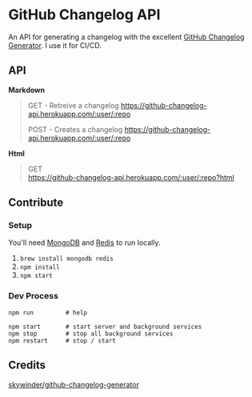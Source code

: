 GitHub Changelog API
====================

An API for generating a changelog with the excellent [GitHub Changelog Generator](https://github.com/skywinder/github-changelog-generator).
I use it for CI/CD.

## API

**Markdown**
>GET - Retreive a changelog
>https://github-changelog-api.herokuapp.com/:user/:repo
>
>POST - Creates a changelog
>https://github-changelog-api.herokuapp.com/:user/:repo


**Html**
>GET  
>https://github-changelog-api.herokuapp.com/:user/:repo?html

## Contribute

### Setup

You'll need [MongoDB](https://docs.mongodb.org/manual/installation/) and [Redis](http://redis.io/) to run locally. 

1. `brew install mongodb redis`
1. `npm install`
1. `npm start`

### Dev Process

```
npm run         # help

npm start       # start server and background services
npm stop        # stop all background services
npm restart     # stop / start
```

## Credits

[skywinder/github-changelog-generator](https://github.com/skywinder/github-changelog-generator)
